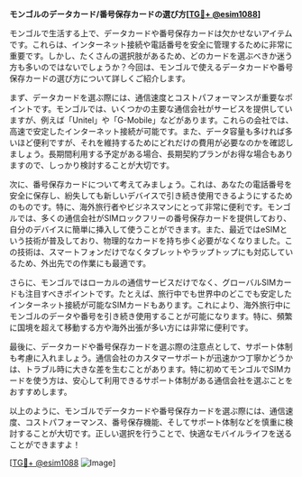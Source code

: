 **モンゴルのデータカード/番号保存カードの選び方[[TG💪+ @esim1088](https://t.me/s/esim1088)]**

モンゴルで生活する上で、データカードや番号保存カードは欠かせないアイテムです。これらは、インターネット接続や電話番号を安全に管理するために非常に重要です。しかし、たくさんの選択肢があるため、どのカードを選ぶべきか迷う方も多いのではないでしょうか？今回は、モンゴルで使えるデータカードや番号保存カードの選び方について詳しくご紹介します。

まず、データカードを選ぶ際には、通信速度とコストパフォーマンスが重要なポイントです。モンゴルでは、いくつかの主要な通信会社がサービスを提供していますが、例えば「Unitel」や「G-Mobile」などがあります。これらの会社では、高速で安定したインターネット接続が可能です。また、データ容量も多ければ多いほど便利ですが、それを維持するためにどれだけの費用が必要なのかを確認しましょう。長期間利用する予定がある場合、長期契約プランがお得な場合もありますので、しっかり検討することが大切です。

次に、番号保存カードについて考えてみましょう。これは、あなたの電話番号を安全に保存し、紛失しても新しいデバイスで引き続き使用できるようにするためのものです。特に、海外旅行者やビジネスマンにとって非常に便利です。モンゴルでは、多くの通信会社がSIMロックフリーの番号保存カードを提供しており、自分のデバイスに簡単に挿入して使うことができます。また、最近ではeSIMという技術が普及しており、物理的なカードを持ち歩く必要がなくなりました。この技術は、スマートフォンだけでなくタブレットやラップトップにも対応しているため、外出先での作業にも最適です。

さらに、モンゴルではローカルの通信サービスだけでなく、グローバルSIMカードも注目すべきポイントです。たとえば、旅行中でも世界中のどこでも安定したインターネット接続が可能なSIMカードもあります。これにより、海外旅行中にモンゴルのデータや番号を引き続き使用することが可能になります。特に、頻繁に国境を超えて移動する方や海外出張が多い方には非常に便利です。

最後に、データカードや番号保存カードを選ぶ際の注意点として、サポート体制も考慮に入れましょう。通信会社のカスタマーサポートが迅速かつ丁寧かどうかは、トラブル時に大きな差を生むことがあります。特に初めてモンゴルでSIMカードを使う方は、安心して利用できるサポート体制がある通信会社を選ぶことをおすすめします。

以上のように、モンゴルでデータカードや番号保存カードを選ぶ際には、通信速度、コストパフォーマンス、番号保存機能、そしてサポート体制などを慎重に検討することが大切です。正しい選択を行うことで、快適なモバイルライフを送ることができますよ！

[[TG💪+ @esim1088](https://t.me/s/esim1088) ![Image](https://i.postimg.cc/Y0z9fWf4/image.png)]